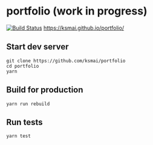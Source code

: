 # portfolio (work in progress)
[![Build Status](https://travis-ci.org/ksmai/portfolio.svg?branch=master)](https://travis-ci.org/ksmai/portfolio)
https://ksmai.github.io/portfolio/

## Start dev server
```
git clone https://github.com/ksmai/portfolio
cd portfolio
yarn
```

## Build for production
```
yarn run rebuild
```

## Run tests
```
yarn test
```
